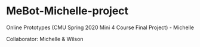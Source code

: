 # MeBot-Michelle-project
Online Prototypes (CMU Spring 2020 Mini 4 Course Final Project) - Michelle

Collaborator: Michelle & Wilson
